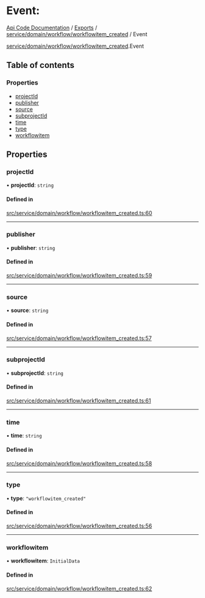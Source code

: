 # Event: 
 
[Api Code Documentation](../README.md) / [Exports](../modules.md) / [service/domain/workflow/workflowitem\_created](../modules/service_domain_workflow_workflowitem_created.md) / Event

[service/domain/workflow/workflowitem_created](../modules/service_domain_workflow_workflowitem_created.md).Event

## Table of contents

### Properties

- [projectId](service_domain_workflow_workflowitem_created.Event.md#projectid)
- [publisher](service_domain_workflow_workflowitem_created.Event.md#publisher)
- [source](service_domain_workflow_workflowitem_created.Event.md#source)
- [subprojectId](service_domain_workflow_workflowitem_created.Event.md#subprojectid)
- [time](service_domain_workflow_workflowitem_created.Event.md#time)
- [type](service_domain_workflow_workflowitem_created.Event.md#type)
- [workflowitem](service_domain_workflow_workflowitem_created.Event.md#workflowitem)

## Properties

### projectId

• **projectId**: `string`

#### Defined in

[src/service/domain/workflow/workflowitem_created.ts:60](https://github.com/openkfw/TruBudget/blob/b9aaff0/api/src/service/domain/workflow/workflowitem_created.ts#L60)

___

### publisher

• **publisher**: `string`

#### Defined in

[src/service/domain/workflow/workflowitem_created.ts:59](https://github.com/openkfw/TruBudget/blob/b9aaff0/api/src/service/domain/workflow/workflowitem_created.ts#L59)

___

### source

• **source**: `string`

#### Defined in

[src/service/domain/workflow/workflowitem_created.ts:57](https://github.com/openkfw/TruBudget/blob/b9aaff0/api/src/service/domain/workflow/workflowitem_created.ts#L57)

___

### subprojectId

• **subprojectId**: `string`

#### Defined in

[src/service/domain/workflow/workflowitem_created.ts:61](https://github.com/openkfw/TruBudget/blob/b9aaff0/api/src/service/domain/workflow/workflowitem_created.ts#L61)

___

### time

• **time**: `string`

#### Defined in

[src/service/domain/workflow/workflowitem_created.ts:58](https://github.com/openkfw/TruBudget/blob/b9aaff0/api/src/service/domain/workflow/workflowitem_created.ts#L58)

___

### type

• **type**: ``"workflowitem_created"``

#### Defined in

[src/service/domain/workflow/workflowitem_created.ts:56](https://github.com/openkfw/TruBudget/blob/b9aaff0/api/src/service/domain/workflow/workflowitem_created.ts#L56)

___

### workflowitem

• **workflowitem**: `InitialData`

#### Defined in

[src/service/domain/workflow/workflowitem_created.ts:62](https://github.com/openkfw/TruBudget/blob/b9aaff0/api/src/service/domain/workflow/workflowitem_created.ts#L62)
